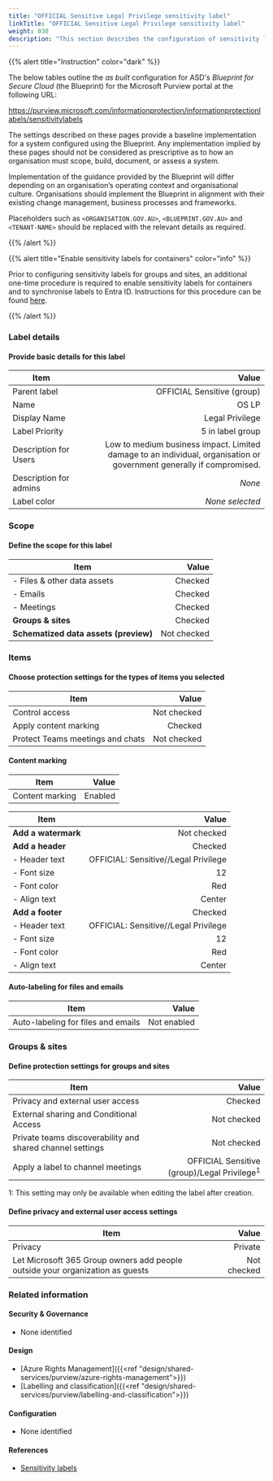 ```yaml
---
title: "OFFICIAL Sensitive Legal Privilege sensitivity label"
linkTitle: "OFFICIAL Sensitive Legal Privilege sensitivity label"
weight: 030
description: "This section describes the configuration of sensitivity labels within Microsoft Purview associated with systems built according to guidance in ASD's Blueprint for Secure Cloud."
---
```


{{% alert title="Instruction" color="dark" %}}

The below tables outline the *as built* configuration for ASD's *Blueprint for Secure Cloud* (the Blueprint) for the Microsoft Purview portal at the following URL:

<https://purview.microsoft.com/informationprotection/informationprotectionlabels/sensitivitylabels>

The settings described on these pages provide a baseline implementation for a system configured using the Blueprint. Any implementation implied by these pages should not be considered as prescriptive as to how an organisation must scope, build, document, or assess a system.

Implementation of the guidance provided by the Blueprint will differ depending on an organisation’s operating context and organisational culture. Organisations should implement the Blueprint in alignment with their existing change management, business processes and frameworks.

Placeholders such as `<ORGANISATION.GOV.AU>`, `<BLUEPRINT.GOV.AU>` and `<TENANT-NAME>` should be replaced with the relevant details as required.

{{% /alert %}}

{{% alert title="Enable sensitivity labels for containers" color="info" %}}

Prior to configuring sensitivity labels for groups and sites, an additional one-time procedure is required to enable sensitivity labels for containers and to synchronise labels to Entra ID. Instructions for this procedure can be found [here](https://learn.microsoft.com/en-us/purview/sensitivity-labels-teams-groups-sites#how-to-enable-sensitivity-labels-for-containers-and-synchronize-labels).

{{% /alert %}}

### Label details

#### Provide basic details for this label

| Item                   |                                                                                                                Value |
| ---------------------- | -------------------------------------------------------------------------------------------------------------------: |
| Parent label           |                                                                                           OFFICIAL Sensitive (group) |
| Name                   |                                                                                                                OS LP |
| Display Name           |                                                                                                      Legal Privilege |
| Label Priority         |                                                                                                     5 in label group |
| Description for Users  | Low to medium business impact. Limited damage to an individual, organisation or government generally if compromised. |
| Description for admins |                                                                                                               *None* |
| Label color            |                                                                                                      *None selected* |

### Scope

#### Define the scope for this label

| Item                                  |       Value |
| ------------------------------------- | ----------: |
| - Files & other data assets           |     Checked |
| - Emails                              |     Checked |
| - Meetings                            |     Checked |
| **Groups & sites**                    |     Checked |
| **Schematized data assets (preview)** | Not checked |

### Items

#### Choose protection settings for the types of items you selected

| Item                             |       Value |
| -------------------------------- | ----------: |
| Control access                   | Not checked |
| Apply content marking            |     Checked |
| Protect Teams meetings and chats | Not checked |

#### Content marking

| Item            |   Value |
| --------------- | ------: |
| Content marking | Enabled |

| Item                |                                Value |
| ------------------- | -----------------------------------: |
| **Add a watermark** |                          Not checked |
| **Add a header**    |                              Checked |
| - Header text       | OFFICIAL: Sensitive//Legal Privilege |
| - Font size         |                                   12 |
| - Font color        |                                  Red |
| - Align text        |                               Center |
| **Add a footer**    |                              Checked |
| - Header text       | OFFICIAL: Sensitive//Legal Privilege |
| - Font size         |                                   12 |
| - Font color        |                                  Red |
| - Align text        |                               Center |

#### Auto-labeling for files and emails

| Item                               |       Value |
| ---------------------------------- | ----------: |
| Auto-labeling for files and emails | Not enabled |

### Groups & sites

#### Define protection settings for groups and sites

| Item                                                      |                                                  Value |
| --------------------------------------------------------- | -----------------------------------------------------: |
| Privacy and external user access                          |                                                Checked |
| External sharing and Conditional Access                   |                                            Not checked |
| Private teams discoverability and shared channel settings |                                            Not checked |
| Apply a label to channel meetings                         | OFFICIAL Sensitive (group)/Legal Privilege<sup>1</sup> |

1: This setting may only be available when editing the label after creation.

#### Define privacy and external user access settings

| Item                                                                          |       Value |
| ----------------------------------------------------------------------------- | ----------: |
| Privacy                                                                       |     Private |
| Let Microsoft 365 Group owners add people outside your organization as guests | Not checked |

### Related information

#### Security & Governance

* None identified
  
#### Design

* [Azure Rights Management]({{<ref "design/shared-services/purview/azure-rights-management">}})
* [Labelling and classification]({{<ref "design/shared-services/purview/labelling-and-classification">}})
  
#### Configuration

* None identified

#### References

* [Sensitivity labels](https://learn.microsoft.com/en-gb/purview/sensitivity-labels)
